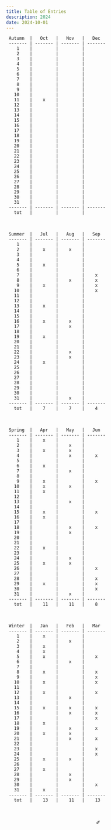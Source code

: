 ```yaml
---
title: Table of Entries
description: 2024
date: 2024-10-01
---
```


     Autumn  |   Oct   |   Nov   |   Dec   
     ------- | ------- | ------- | ------- 
        1    |         |         |         
        2    |         |         |        
        3    |         |         |        
        4    |         |         |        
        5    |         |         |     
        6    |         |         |         
        7    |         |         |         
        8    |         |         |        
        9    |         |         |       
       10    |         |         |         
       11    |    x    |         |         
       12    |         |         |         
       13    |         |         |         
       14    |         |         |         
       15    |         |         |       
       16    |         |         |         
       17    |         |         |         
       18    |         |         |        
       19    |         |         |        
       20    |         |         |         
       21    |         |         |         
       22    |         |         |        
       23    |         |         |        
       24    |         |         |         
       25    |         |         |         
       26    |         |         |         
       27    |         |         |     
       28    |         |         |        
       29    |         |         |        
       30    |         |         |       
       31    |         |         |        
     ------- | ------- | ------- | ------- 
       tot   |         |         |      

&nbsp;

     Summer  |   Jul   |   Aug   |   Sep   
     ------- | ------- | ------- | ------- 
        1    |         |         |         
        2    |    x    |    x    |        
        3    |         |         |        
        4    |         |         |        
        5    |    x    |         |     
        6    |         |         |         
        7    |         |         |    x    
        8    |         |    x    |    x   
        9    |    x    |         |    x  
       10    |         |         |    x    
       11    |         |         |         
       12    |         |         |         
       13    |    x    |         |         
       14    |         |         |         
       15    |         |         |       
       16    |    x    |    x    |         
       17    |         |    x    |         
       18    |         |         |        
       19    |    x    |         |        
       20    |         |         |         
       21    |         |         |         
       22    |         |    x    |        
       23    |         |    x    |        
       24    |    x    |         |         
       25    |         |         |         
       26    |         |         |         
       27    |         |         |     
       28    |         |         |        
       29    |         |         |        
       30    |         |         |       
       31    |         |    x    |        
     ------- | ------- | ------- | ------- 
       tot   |    7    |    7    |    4 

&nbsp;

     Spring  |   Apr   |   May   |   Jun   
     ------- | ------- | ------- | ------- 
        1    |    x    |         |         
        2    |         |    x    |        
        3    |    x    |    x    |        
        4    |         |    x    |    x    
        5    |         |         |     
        6    |    x    |         |         
        7    |         |    x    |         
        8    |         |         |        
        9    |    x    |         |    x   
       10    |    x    |    x    |         
       11    |    x    |         |         
       12    |         |         |         
       13    |         |    x    |         
       14    |         |         |         
       15    |    x    |         |    x   
       16    |    x    |         |         
       17    |         |         |         
       18    |         |    x    |    x    
       19    |         |    x    |        
       20    |         |         |         
       21    |         |         |         
       22    |    x    |         |        
       23    |         |         |        
       24    |         |    x    |         
       25    |    x    |    x    |         
       26    |         |         |    x     
       27    |         |         |     
       28    |         |         |    x    
       29    |    x    |         |    x    
       30    |         |         |    x   
       31    |         |    x    |        
     ------- | ------- | ------- | ------- 
       tot   |    11   |    11   |    8  

&nbsp;

     Winter  |   Jan   |   Feb   |   Mar   
     ------- | ------- | ------- | ------- 
        1    |    x    |         |         
        2    |         |    x    |        
        3    |    x    |         |        
        4    |    x    |         |         
        5    |    x    |         |    x   
        6    |         |    x    |         
        7    |         |         |         
        8    |    x    |         |    x   
        9    |         |         |    x   
       10    |    x    |         |    x    
       11    |         |         |         
       12    |    x    |         |    x    
       13    |         |    x    |         
       14    |         |         |         
       15    |    x    |    x    |    x   
       16    |         |    x    |    x    
       17    |         |         |    x    
       18    |    x    |         |         
       19    |         |    x    |    x   
       20    |    x    |    x    |         
       21    |         |    x    |    x    
       22    |         |         |        
       23    |         |         |    x   
       24    |         |         |    x    
       25    |    x    |    x    |         
       26    |         |         |         
       27    |    x    |         |     
       28    |         |    x    |         
       29    |         |    x    |         
       30    |         |         |    x   
       31    |    x    |         |        
     ------- | ------- | ------- | ------- 
       tot   |    13   |    11   |    13   

&nbsp;

<div align="center">
  ✐
</div>

